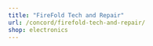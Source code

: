 ```yaml
---
title: "FireFold Tech and Repair"
url: /concord/firefold-tech-and-repair/
shop: electronics
---
```


